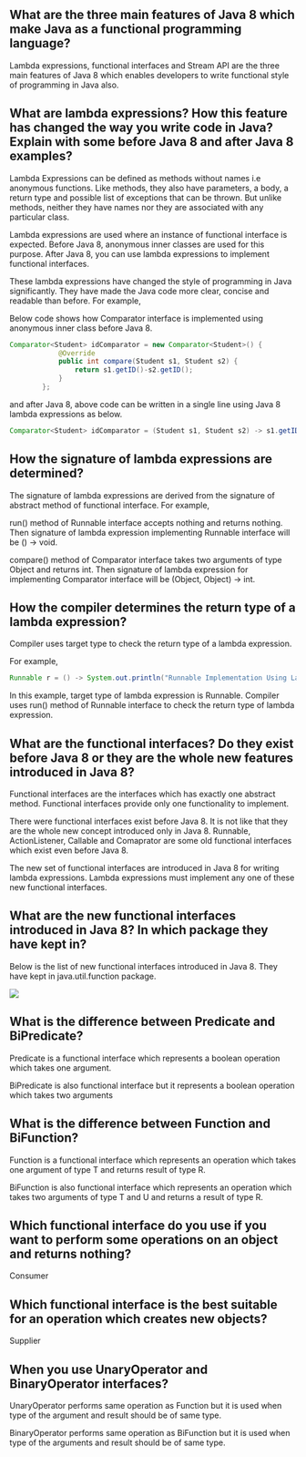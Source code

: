 
## What are the three main features of Java 8 which make Java as a functional programming language?

Lambda expressions, functional interfaces and Stream API are the three main features of Java 8 which enables developers to write functional style of programming in Java also.


## What are lambda expressions? How this feature has changed the way you write code in Java? Explain with some before Java 8 and after Java 8 examples?

Lambda Expressions can be defined as methods without names i.e anonymous functions. Like methods, they also have parameters, a body, a return type and possible list of exceptions that can be thrown. But unlike methods, neither they have names nor they are associated with any particular class.

Lambda expressions are used where an instance of functional interface is expected. Before Java 8, anonymous inner classes are used for this purpose. After Java 8, you can use lambda expressions to implement functional interfaces.

These lambda expressions have changed the style of programming in Java significantly. They have made the Java code more clear, concise and readable than before. For example,

Below code shows how Comparator interface is implemented using anonymous inner class before Java 8.


```java
Comparator<Student> idComparator = new Comparator<Student>() {
            @Override
            public int compare(Student s1, Student s2) {
                return s1.getID()-s2.getID();
            }
        };
```
and after Java 8, above code can be written in a single line using Java 8 lambda expressions as below.


```java
Comparator<Student> idComparator = (Student s1, Student s2) -> s1.getID()-s2.getID();

```

## How the signature of lambda expressions are determined?

The signature of lambda expressions are derived from the signature of abstract method of functional interface. For example,

run() method of Runnable interface accepts nothing and returns nothing. Then signature of lambda expression implementing Runnable interface will be () -> void.

compare() method of Comparator interface takes two arguments of type Object and returns int. Then signature of lambda expression for implementing Comparator interface will be (Object, Object) -> int.

## How the compiler determines the return type of a lambda expression?
Compiler uses target type to check the return type of a lambda expression.

For example,	

```java
Runnable r = () -> System.out.println("Runnable Implementation Using Lambda Expressions");

```

In this example, target type of lambda expression is Runnable. Compiler uses run() method of Runnable interface to check the return type of lambda expression.



## What are the functional interfaces? Do they exist before Java 8 or they are the whole new features introduced in Java 8?

Functional interfaces are the interfaces which has exactly one abstract method. Functional interfaces provide only one functionality to implement.

There were functional interfaces exist before Java 8. It is not like that they are the whole new concept introduced only in Java 8. Runnable, ActionListener, Callable and Comaprator are some old functional interfaces which exist even before Java 8.

The new set of functional interfaces are introduced in Java 8 for writing lambda expressions. Lambda expressions must implement any one of these new functional interfaces.


## What are the new functional interfaces introduced in Java 8? In which package they have kept in?

Below is the list of new functional interfaces introduced in Java 8. They have kept in java.util.function package.

![](https://i0.wp.com/javaconceptoftheday.com/wp-content/uploads/2019/03/Java8FunctionalInterfaces.png?w=665&ssl=1)


## What is the difference between Predicate and BiPredicate?

Predicate is a functional interface which represents a boolean operation which takes one argument.

BiPredicate is also functional interface but it represents a boolean operation which takes two arguments


## What is the difference between Function and BiFunction?

Function is a functional interface which represents an operation which takes one argument of type T and returns result of type R.

BiFunction is also functional interface which represents an operation which takes two arguments of type T and U and returns a result of type R.


## Which functional interface do you use if you want to perform some operations on an object and returns nothing?

Consumer


## Which functional interface is the best suitable for an operation which creates new objects?

Supplier


## When you use UnaryOperator and BinaryOperator interfaces?

UnaryOperator performs same operation as Function but it is used when type of the argument and result should be of same type.

BinaryOperator performs same operation as BiFunction but it is used when type of the arguments and result should be of same type.
